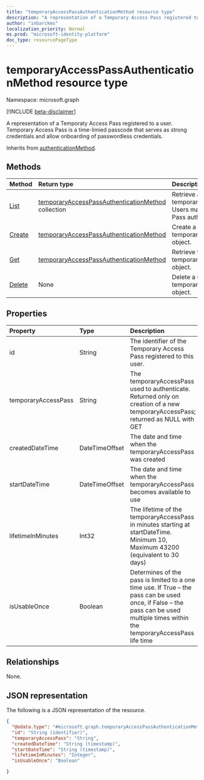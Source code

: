 ```yaml
---
title: "temporaryAccessPassAuthenticationMethod resource type"
description: "A representation of a Temporary Access Pass registered to a user"
author: "inbarckms"
localization_priority: Normal
ms.prod: "microsoft-identity-platform"
doc_type: resourcePageType
---
```


# temporaryAccessPassAuthenticationMethod resource type

Namespace: microsoft.graph

[!INCLUDE [beta-disclaimer](../../includes/beta-disclaimer.md)]

A representation of a Temporaty Access Pass registered to a user. Temporary Access Pass is a time-limied passcode that serves as strong credentials and allow onboarding of passwordless credentials.

Inherits from [authenticationMethod](../resources/authenticationmethod.md).

## Methods
|Method|Return type|Description|
|:---|:---|:---|
|[List](../api/temporaryaccesspassauthenticationmethod-list.md)|[temporaryAccessPassAuthenticationMethod](../resources/temporaryaccesspassauthenticationmethod.md) collection|Retrieve a list of a user's temporaryAccessPassAuthenticationMethod. Users may only have one Temporary Access Pass authentication method.|
|[Create](../api/temporaryaccesspassauthenticationmethod-create.md)|[temporaryAccessPassAuthenticationMethod](../resources/temporaryaccesspassauthenticationmethod.md)|Create a users'  temporaryAccessPassAuthenticationMethod object.|
|[Get](../api/temporaryaccesspassauthenticationmethod-get.md)|[temporaryAccessPassAuthenticationMethod](../resources/temporaryaccesspassauthenticationmethod.md)|Retrieve the properties  of the user's temporaryAccessPassAuthenticationMethod object.||
|[Delete](../api/temporaryaccesspassauthenticationmethod-delete.md)|None|Delete a user's temporaryAccessPassAuthenticationMethod object.|

## Properties
|Property|Type|Description|
|:---|:---|:---|
|id|String|The identifier of the Temporary Access Pass registered to this user.|
|temporaryAccessPass|String|The temporaryAccessPass used to authenticate. Returned only on creation of a new temporaryAccessPass; returned as NULL with GET|
|createdDateTime|DateTimeOffset|The date and time when the temporaryAccessPass was created|
|startDateTime|DateTimeOffset|The date and time when the temporaryAccessPass becomes available to use|
|lifetimeInMinutes|Int32|The lifetime of the temporaryAccessPass in minutes starting at startDateTime. Minimum 10, Maximum 43200 (equivalent to 30 days)|
|isUsableOnce|Boolean|Determines of the pass is limited to a one time use. If True – the pass can be used once, if False – the pass can be used multiple times within the temporaryAccessPass life time	


## Relationships
None.

## JSON representation
The following is a JSON representation of the resource.
<!-- {
  "blockType": "resource",
  "keyProperty": "id",
  "@odata.type": "microsoft.graph.temporaryAccessPassAuthenticationMethod",
  "baseType": "microsoft.graph.authenticationMethod",
  "openType": false
}
-->
``` json
{
  "@odata.type": "#microsoft.graph.temporaryAccessPassAuthenticationMethod",
  "id": "String (identifier)",
  "temporaryAccessPass": "String",
  "createdDateTime": "String (timestamp)",
  "startDateTime": "String (timestamp)",
  "lifetimeInMinutes": "Integer",
  "isUsableOnce": "Boolean"

}
```

